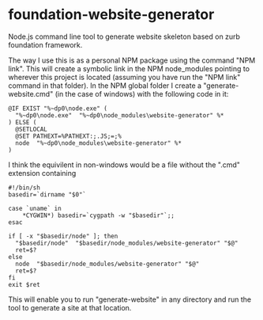 # foundation-website-generator

Node.js command line tool to generate website skeleton based on zurb foundation framework.

The way I use this is as a personal NPM package using the command "NPM link". This will create a symbolic link in the NPM node_modules pointing to wherever this project is located (assuming you have run the "NPM link" command in that folder). In the NPM global folder I create a "generate-website.cmd" (in the case of windows) with the following code in it:

```
@IF EXIST "%~dp0\node.exe" (
  "%~dp0\node.exe"  "%~dp0\node_modules\website-generator" %*
) ELSE (
  @SETLOCAL
  @SET PATHEXT=%PATHEXT:;.JS;=;%
  node  "%~dp0\node_modules\website-generator" %*
)

```

I think the equivilent in non-windows would be a file without the ".cmd" extension containing

```
#!/bin/sh
basedir=`dirname "$0"`

case `uname` in
    *CYGWIN*) basedir=`cygpath -w "$basedir"`;;
esac

if [ -x "$basedir/node" ]; then
  "$basedir/node"  "$basedir/node_modules/website-generator" "$@"
  ret=$?
else 
  node  "$basedir/node_modules/website-generator" "$@"
  ret=$?
fi
exit $ret
```

This will enable you to run "generate-website" in any directory and run the tool to generate a site at that location.
